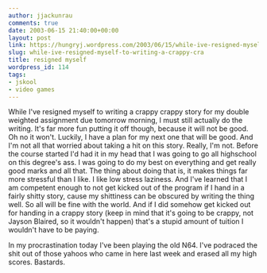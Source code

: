 ```yaml
---
author: jjackunrau
comments: true
date: 2003-06-15 21:40:00+00:00
layout: post
link: https://hungryj.wordpress.com/2003/06/15/while-ive-resigned-myself-to-writing-a-crappy-cra/
slug: while-ive-resigned-myself-to-writing-a-crappy-cra
title: resigned myself
wordpress_id: 114
tags:
- jskool
- video games
---
```


While I've resigned myself to writing a crappy crappy story for my double weighted assignment due tomorrow morning, I must still actually do the writing.  It's far more fun putting it off though, because it will not be good.  Oh no it won't.  Luckily, I have a plan for my next one that will be good.  And I'm not all that worried about taking a hit on this story.  Really, I'm not.  Before the course started I'd had it in my head that I was going to go all highschool on this degree's ass.  I was going to do my best on everything and get really good marks and all that.  The thing about doing that is, it makes things far more stressful than I like.  I like low stress laziness.  And I've learned that I am competent enough to not get kicked out of the program if I hand in a fairly shitty story, cause my shittiness can be obscured by writing the thing well.  So all will be fine with the world.  And if I did somehow get kicked out for handing in a crappy story (keep in mind that it's going to be crappy, not Jayson Blaired, so it wouldn't happen) that's a stupid amount of tuition I wouldn't have to be paying.

In my procrastination today I've been playing the old N64.  I've podraced the shit out of those yahoos who came in here last week and erased all my high scores.  Bastards.
